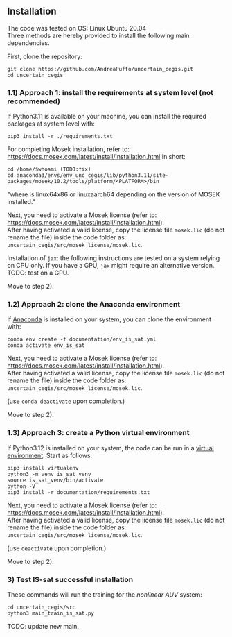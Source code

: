 ## Installation

The code was tested on OS: Linux Ubuntu 20.04  
Three methods are hereby provided to install the following main dependencies.
    
First, clone the repository:
```
git clone https://github.com/AndreaPuffo/uncertain_cegis.git
cd uncertain_cegis
```

  
### 1.1) Approach 1: install the requirements at system level (not recommended)
If Python3.11 is available on your machine, you can install the required packages at system level with:
```  
pip3 install -r ./requirements.txt  
```

For completing Mosek installation, refer to: https://docs.mosek.com/latest/install/installation.html
In short:
```  
cd /home/$whoami (TODO:fix)
cd anaconda3/envs/env_unc_cegis/lib/python3.11/site-packages/mosek/10.2/tools/platform/<PLATFORM>/bin
```
"where <PLATFORM> is linux64x86 or linuxaarch64 depending on the version of MOSEK installed." 
   
Next, you need to activate a Mosek license (refer to: https://docs.mosek.com/latest/install/installation.html).  
After having activated a valid license, copy the license file `mosek.lic` (do not rename the file) inside the code folder as: `uncertain_cegis/src/mosek_license/mosek.lic`.  
  
Installation of `jax`: the following instructions are tested on a system relying on CPU only. If you have a GPU, `jax` might require an alternative version. TODO: test on a GPU.      
   
Move to step 2).


### 1.2) Approach 2: clone the Anaconda environment
If [Anaconda](https://docs.anaconda.com/free/anaconda/install/) is installed on your system, you can clone the environment with: 

```
conda env create -f documentation/env_is_sat.yml
conda activate env_is_sat
```
  
Next, you need to activate a Mosek license (refer to: https://docs.mosek.com/latest/install/installation.html).  
After having activated a valid license, copy the license file `mosek.lic` (do not rename the file) inside the code folder as: `uncertain_cegis/src/mosek_license/mosek.lic`.       
  
(use `conda deactivate` upon completion.)

Move to step 2).



### 1.3) Approach 3: create a Python virtual environment
  
If Python3.12 is installed on your system, the code can be run in a [virtual environment](https://docs.python.org/3/library/venv.html). Start as follows:
```
pip3 install virtualenv
python3 -m venv is_sat_venv
source is_sat_venv/bin/activate
python -V
pip3 install -r documentation/requirements.txt  
```
    
Next, you need to activate a Mosek license (refer to: https://docs.mosek.com/latest/install/installation.html).  
After having activated a valid license, copy the license file `mosek.lic` (do not rename the file) inside the code folder as: `uncertain_cegis/src/mosek_license/mosek.lic`.  
   
(use `deactivate` upon completion.)

Move to step 2).


### 3) Test IS-sat successful installation
These commands will run the training for the *nonlinear AUV* system:
```
cd uncertain_cegis/src
python3 main_train_is_sat.py  
```
  
TODO: update new main.    
   
